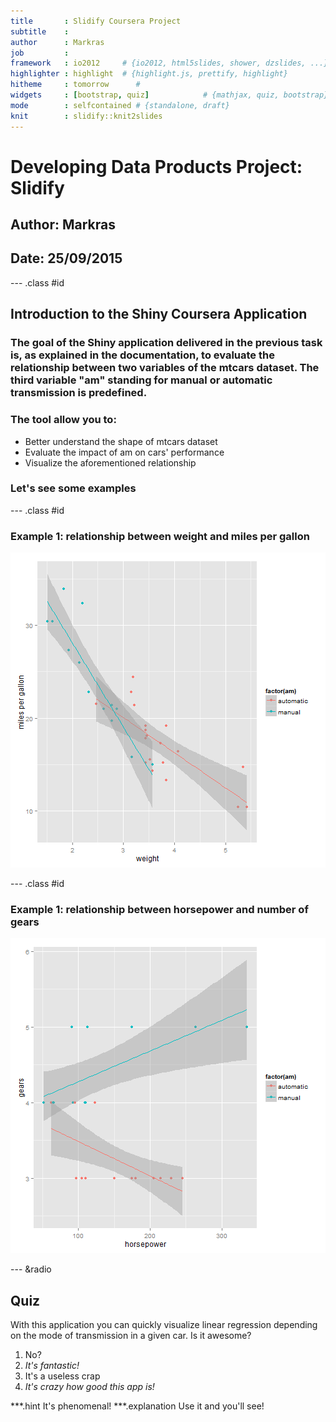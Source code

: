 ```yaml
---
title       : Slidify Coursera Project
subtitle    : 
author      : Markras
job         : 
framework   : io2012     # {io2012, html5slides, shower, dzslides, ...}
highlighter : highlight  # {highlight.js, prettify, highlight}
hitheme     : tomorrow      # 
widgets     : [bootstrap, quiz]            # {mathjax, quiz, bootstrap}
mode        : selfcontained # {standalone, draft}
knit        : slidify::knit2slides
---
```


# Developing Data Products Project: Slidify



## Author: Markras

## Date: 25/09/2015

--- .class #id 

## Introduction to the Shiny Coursera Application

### The goal of the Shiny application delivered in the previous task is, as explained in the documentation, to evaluate the relationship between two variables of the mtcars dataset. The third variable "am" standing for manual or automatic transmission is predefined. 

### The tool allow you to:


+ Better understand the shape of mtcars dataset
+ Evaluate the impact of am on cars' performance
+ Visualize the aforementioned relationship


### Let's see some examples

--- .class #id 

### Example 1: relationship between weight and miles per gallon

![plot of chunk unnamed-chunk-1](assets/fig/unnamed-chunk-1-1.png) 

--- .class #id 

### Example 1: relationship between horsepower and number of gears

![plot of chunk unnamed-chunk-2](assets/fig/unnamed-chunk-2-1.png) 

--- &radio
## Quiz 
With this application you can quickly visualize linear regression depending on the mode of transmission in a given car. Is it awesome?

1. No?
2. _It's fantastic!_
3. It's a useless crap
4. _It's crazy how good this app is!_

***.hint 
It's phenomenal! 
***.explanation 
Use it and you'll see! 
